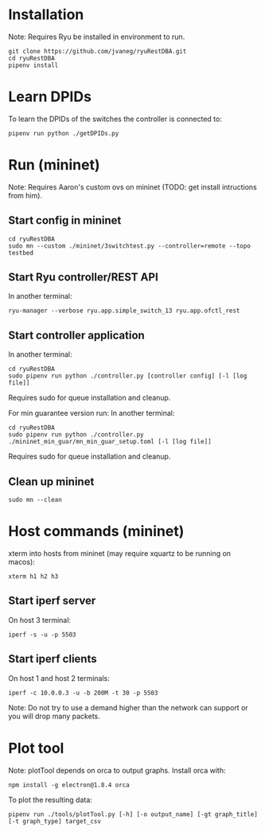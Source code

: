 # Installation
Note: Requires Ryu be installed in environment to run.
```
git clone https://github.com/jvaneg/ryuRestDBA.git
cd ryuRestDBA
pipenv install
```

# Learn DPIDs
To learn the DPIDs of the switches the controller is connected to:
```
pipenv run python ./getDPIDs.py
```

# Run (mininet)
Note: Requires Aaron's custom ovs on mininet (TODO: get install intructions from him).

## Start config in mininet
```
cd ryuRestDBA
sudo mn --custom ./mininet/3switchtest.py --controller=remote --topo testbed
```

## Start Ryu controller/REST API
In another terminal:
```
ryu-manager --verbose ryu.app.simple_switch_13 ryu.app.ofctl_rest
```

## Start controller application
In another terminal:
```
cd ryuRestDBA
sudo pipenv run python ./controller.py [controller config] [-l [log file]]
```
Requires sudo for queue installation and cleanup.

For min guarantee version run:
In another terminal:
```
cd ryuRestDBA
sudo pipenv run python ./controller.py ./mininet_min_guar/mn_min_guar_setup.toml [-l [log file]]
```
Requires sudo for queue installation and cleanup.
## Clean up mininet
```
sudo mn --clean
```

# Host commands (mininet)
xterm into hosts from mininet (may require xquartz to be running on macos):
```
xterm h1 h2 h3
```

## Start iperf server
On host 3 terminal:
```
iperf -s -u -p 5503
```

## Start iperf clients
On host 1 and host 2 terminals:
```
iperf -c 10.0.0.3 -u -b 200M -t 30 -p 5503
```
Note: Do not try to use a demand higher than the network can support or you will drop many packets.

# Plot tool
Note: plotTool depends on orca to output graphs. Install orca with:
```
npm install -g electron@1.8.4 orca
```
To plot the resulting data:
```
pipenv run ./tools/plotTool.py [-h] [-o output_name] [-gt graph_title] [-t graph_type] target_csv
```